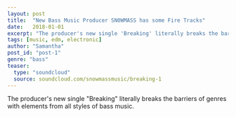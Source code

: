 ```yaml
---
layout: post
title:  "New Bass Music Producer SN0WMASS has some Fire Tracks"
date:   2018-01-01
excerpt: "The producer's new single 'Breaking' literally breaks the barriers of genres with elements from all styles of bass music."
tags: [music, edm, electronic]
author: "Samantha"
post_id: "post-1"
genre: "bass"
teaser:
  type: "soundcloud"
  source: soundcloud.com/snowmassmusic/breaking-1
---
```


The producer's new single "Breaking" literally breaks the barriers of genres with elements from all styles of bass music.
